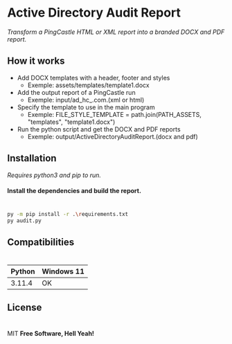# Active Directory Audit Report
_Transform a PingCastle HTML or XML report into a branded DOCX and PDF report._

## How it works

- Add DOCX templates with a header, footer and styles
    - Exemple: assets/templates/template1.docx
- Add the output report of a PingCastle run
    - Exemple: input/ad_hc_<domain>.com.(xml or html)
- Specify the template to use in the main program
    - Exemple: FILE_STYLE_TEMPLATE = path.join(PATH_ASSETS, "templates", "template1.docx")
- Run the python script and get the DOCX and PDF reports
    - Exemple: output/ActiveDirectoryAuditReport.(docx and pdf)

## Installation
_Requires python3 and pip to run._

#### Install the dependencies and build the report.
#
```sh
py -m pip install -r .\requirements.txt
py audit.py
```

## Compatibilities
#
| Python | Windows 11 |
|--------|------------|
| 3.11.4 | OK         |

## License
#
MIT
**Free Software, Hell Yeah!**